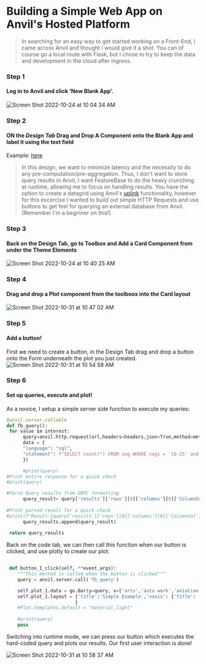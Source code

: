 # Building a Simple Web App on Anvil's Hosted Platform 

> In searching for an easy way to get started working on a Front-End, I came across Anvil and thought I would give it a shot. You can of course go a local route with Flask, but I chose to try to keep the data and development in the cloud after ingress. 
    
### Step 1    
#### Log in to Anvil and click ‘New Blank App’. 

![Screen Shot 2022-10-24 at 10 04 34 AM](https://user-images.githubusercontent.com/75812579/197559681-93d535c1-5d73-40d9-93f1-6eba832e4792.png)

### Step 2 
#### ON the *Design Tab* Drag and Drop A Component onto the Blank App and label it using the text field 
Example: [here](https://anvil.works/learn/tutorials/dashboard/chapter-1)
> In this design, we want to minimize latency and the necessity to do any pre-computation/pre-aggregation. Thus, I don't want to store query results in Anvil, I want FeatureBase to do the heavy crunching at runtime, allowing me to focus on handling results. You have the option to create a datagrid using Anvil's [uplink](https://anvil.works/learn/tutorials/external-database/chapter-2) functionality, however for this excercise I wanted to build out simple HTTP Requests and use buttons to get feel for querying an external database from Anvil. (Remember I'm a beginner on this!) 

### Step 3 
#### Back on the Design Tab, go to Toolbox and Add a Card Component from under the Theme Elements
![Screen Shot 2022-10-24 at 10 40 25 AM](https://user-images.githubusercontent.com/75812579/197567594-befbd1c4-6f1a-476c-95fb-1585869cf8cf.png)


### Step 4 
#### Drag and drop a Plot component from the toolboox into the Card layout 
![Screen Shot 2022-10-31 at 10 47 02 AM](https://user-images.githubusercontent.com/75812579/199049965-7ee61d08-7ddf-4976-b3ce-c02903917959.png)



### Step 5 
#### Add a button!

First we need to create a button, in the Design Tab drag and drop a button onto the Form underneath the plot you just created.
![Screen Shot 2022-10-31 at 10 54 58 AM](https://user-images.githubusercontent.com/75812579/199051851-44fded6d-35c6-4ddd-97d3-b95fa87edfa4.png)


### Step 6
#### Set up queries, execute and plot!

As a novice, I setup a simple server side function to execute my queries:

```python
@anvil.server.callable
def fb_query():
 for value in interest:
      query=anvil.http.request(url,headers=headers,json=True,method=method,
      data = {
      "language": "sql", 
      "statement": f"SELECT count(*) FROM seg WHERE segs = '18-25' and segs = '{value}'"
      })

      #print(query)
#Print entire response for a quick check 
#print(query)

#Parse Query results from GRPC formatting 
      query_result= query['results']['rows'][0]['columns'][0]['ColumnVal']['Uint64Val']
      
#Print parsed result for a quick check 
#print(f"Result:{query['results']['rows'][0]['columns'][0]['ColumnVal']['Uint64Val']}")
      query_results.append(query_result)
      
 return query_results
```

Back on the code tab, we can then call this function when our button is clicked, and use plotly to create our plot:

```python
 
 def button_1_click(self, **event_args):
    """This method is called when the button is clicked"""
    query = anvil.server.call('fb_query')

    self.plot_1.data = go.Bar(y=query, x=['arts','auto work','aviation','Beauty and Cosmetics','Biking / Mountain Biking'])
    self.plot_1.layout = {'title':'Simple Example','xaxis': {'title': 'Interests'}, 'yaxis': {'title':'Counts of People age 18-25'}
                         }
    #Plot.templates.default = "material_light"
 
    #print(query)
    pass
```

Switching into runtime mode, we can press our button which executes the hard-coded query and plots our results. Our first user interaction is done!

![Screen Shot 2022-10-31 at 10 58 37 AM](https://user-images.githubusercontent.com/75812579/199052666-606fa20c-21f5-4ce1-8ca9-5fc10dadcb11.png)

